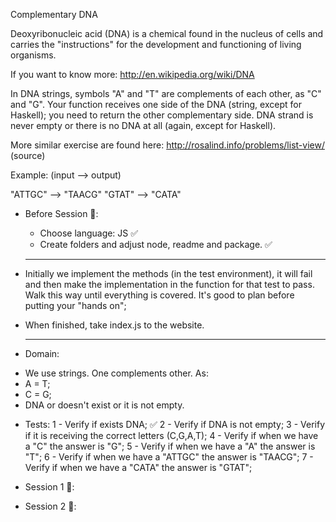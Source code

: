 Complementary DNA

Deoxyribonucleic acid (DNA) is a chemical found in the nucleus of cells and carries the "instructions" for the development and functioning of living organisms.

If you want to know more: http://en.wikipedia.org/wiki/DNA

In DNA strings, symbols "A" and "T" are complements of each other, as "C" and "G". Your function receives one side of the DNA (string, except for Haskell); you need to return the other complementary side. DNA strand is never empty or there is no DNA at all (again, except for Haskell).

More similar exercise are found here: http://rosalind.info/problems/list-view/ (source)

Example: (input --> output)

"ATTGC" --> "TAACG"
"GTAT" --> "CATA"


* Before Session 🍅:
    - Choose language: JS ✅
    - Create folders and adjust node, readme and package. ✅

    -----

- Initially we implement the methods (in the test environment), it will fail and then make the implementation in the function for that test to pass. Walk this way until everything is covered. It's good to plan before putting your "hands on";
- When finished, take index.js to the website.

    -----

* Domain:
- We use strings. One complements other. As:
- A = T;
- C = G;
- DNA or doesn't exist or it is not empty.

* Tests:
    1 - Verify if exists DNA; ✅
    2 - Verify if DNA is not empty;
    3 - Verify if it is receiving the correct letters (C,G,A,T);
    4 - Verify if when we have a "C" the answer is "G";
    5 - Verify if when we have a "A" the answer is "T";
    6 - Verify if when we have a "ATTGC" the answer is "TAACG";
    7 - Verify if when we have a "CATA" the answer is "GTAT";
    
    

* Session 1 🍅:


* Session 2 🍅:
